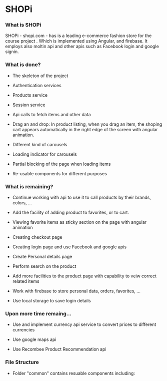 # SHOPi

### What is SHOPi
SHOPi - shopi.com - has is a leading e-commerce fashion store for the course project . Which is implemented using Angular, and firebase. It employs also moltin api and other apis such as Facebook login and google signin.

### What is done?

- The skeleton of the project

- Authentication services

- Products service

- Session service

- Api calls to fetch items and other data

- Drag an and drop: In product listing, when you drag an item, the shoping cart appears automatically in the right edge of the screen with angular animation.

- Different kind of carousels 

- Loading indicator for carousels

- Partial blocking of the page when loading items

- Re-usable components for different purposes

### What is remaining?
- Continue working with api to use it to call products by their brands, colors, ...

- Add the facility of adding product to favorites, or to cart. 

- Viewing favorite items as sticky section on the page with angular animation 

- Creating checkout page

- Creating login page and use Facebook and google apis

- Create Personal details page

- Perform search on the product

- Add more facilities to the product page with capability to veiw correct related items

- Work with firebase to store personal data, orders, favorites, ...

- Use local storage to save login details

### Upon more time remaing...
- Use and implement currency api service to convert prices to different currencies

- Use google maps api

- Use Recombee Product Recommendation api

### File Structure
- Folder "common" contains resuable components including:

